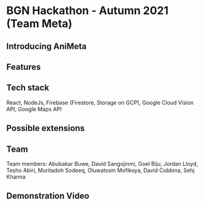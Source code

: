# BGN Hackathon - Autumn 2021 (Team Meta)

## Introducing AniMeta

## Features

## Tech stack

React, NodeJs, Firebase (Firestore, Storage on GCP), Google Cloud Vision API, Google Maps API

## Possible extensions

## Team

Team members: Abubakar Buwe, David Sangojinmi, Goel Biju, Jordan Lloyd, Tesho Abiri, Muritadoh Sodeeq, Oluwatosin Mofikoya, David Cobbina, Sehj Khanna

## Demonstration Video
